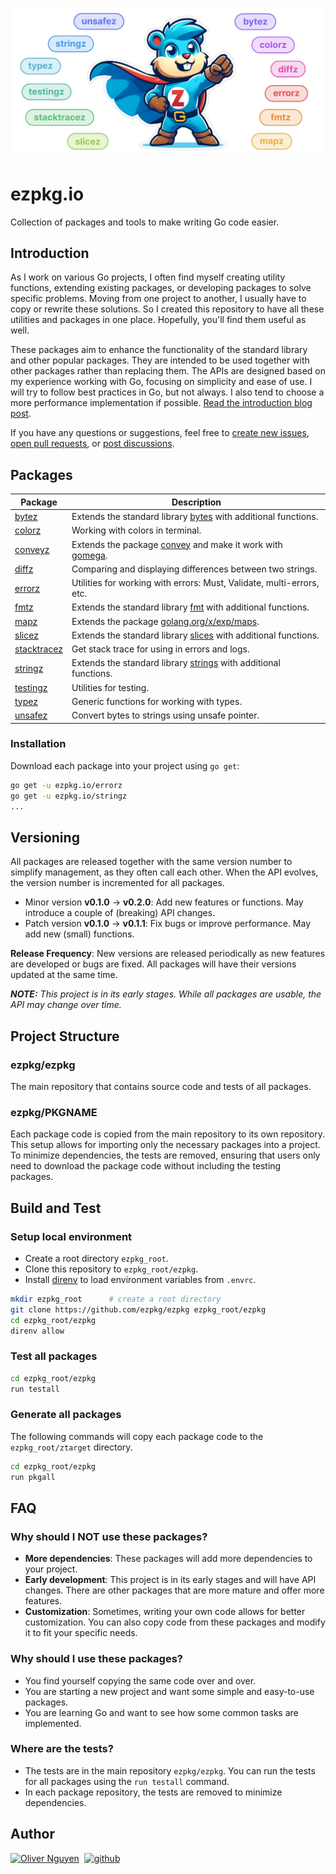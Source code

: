 <div align="center">

[![gopherz](./_/cover.svg)](https://ezpkg.io)

</div>

# ezpkg.io

Collection of packages and tools to make writing Go code easier.

## Introduction

As I work on various Go projects, I often find myself creating utility functions, extending existing packages, or developing packages to solve specific problems. Moving from one project to another, I usually have to copy or rewrite these solutions. So I created this repository to have all these utilities and packages in one place. Hopefully, you'll find them useful as well.

These packages aim to enhance the functionality of the standard library and other popular packages. They are intended to be used together with other packages rather than replacing them. The APIs are designed based on my experience working with Go, focusing on simplicity and ease of use. I will try to follow best practices in Go, but not always. I also tend to choose a more performance implementation if possible. [Read the introduction blog post](https://olivernguyen.io/w/ezpkg).

If you have any questions or suggestions, feel free to [create new issues](https://github.com/ezpkg/ezpkg/issues), [open pull requests](https://github.com/ezpkg/ezpkg/pulls), or [post discussions](https://github.com/ezpkg/ezpkg/discussions).

## Packages

<div align="center">

| Package                                             | Description                                                                                                                                                          |
|-----------------------------------------------------|----------------------------------------------------------------------------------------------------------------------------------------------------------------------|
| [bytez](https://github.com/ezpkg/bytez)             | Extends the standard library [bytes](https://pkg.go.dev/bytes) with additional functions.                                                                            |
| [colorz](https://github.com/ezpkg/colorz)           | Working with colors in terminal.                                                                                                                                     |
| [conveyz](https://github.com/ezpkg/conveyz)         | Extends the package [convey](https://pkg.go.dev/github.com/smartystreets/goconvey/convey) and make it work with [gomega](https://pkg.go.dev/github.com/onsi/gomega). |
| [diffz](https://github.com/ezpkg/diffz)             | Comparing and displaying differences between two strings.                                                                                                            |
| [errorz](https://github.com/ezpkg/errorz)           | Utilities for working with errors: Must, Validate, multi-errors, etc.                                                                                                |
| [fmtz](https://github.com/ezpkg/fmtz)               | Extends the standard library [fmt](https://pkg.go.dev/fmt) with additional functions.                                                                                |
| [mapz](https://github.com/ezpkg/mapz)               | Extends the package [golang.org/x/exp/maps](https://pkg.go.dev/golang.org/x/exp/maps).                                                                               |
| [slicez](https://github.com/ezpkg/slicez)           | Extends the standard library [slices](https://pkg.go.dev/slices) with additional functions.                                                                          |
| [stacktracez](https://github.com/ezpkg/stacktracez) | Get stack trace for using in errors and logs.                                                                                                                        |
| [stringz](https://github.com/ezpkg/stringz)         | Extends the standard library [strings](https://pkg.go.dev/strings) with additional functions.                                                                        |
| [testingz](https://github.com/ezpkg/testingz)       | Utilities for testing.                                                                                                                                               |
| [typez](https://github.com/ezpkg/typez)             | Generic functions for working with types.                                                                                                                            |
| [unsafez](https://github.com/ezpkg/unsafez)         | Convert bytes to strings using unsafe pointer.                                                                                                                       |

</div>

### Installation

Download each package into your project using `go get`:

```sh
go get -u ezpkg.io/errorz
go get -u ezpkg.io/stringz
...
```

## Versioning

All packages are released together with the same version number to simplify management, as they often call each other. When the API evolves, the version number is incremented for all packages.

- Minor version **v0.1.0** → **v0.2.0**: Add new features or functions. May introduce a couple of (breaking) API changes.
- Patch version **v0.1.0** → **v0.1.1**: Fix bugs or improve performance. May add new (small) functions.

**Release Frequency**: New versions are released periodically as new features are developed or bugs are fixed. All packages will have their versions updated at the same time.

_**NOTE:** This project is in its early stages. While all packages are usable, the API may change over time._

## Project Structure

### ezpkg/ezpkg

The main repository that contains source code and tests of all packages.

### ezpkg/PKGNAME

Each package code is copied from the main repository to its own repository. This setup allows for importing only the necessary packages into a project. To minimize dependencies, the tests are removed, ensuring that users only need to download the package code without including the testing packages.

## Build and Test

### Setup local environment

- Create a root directory `ezpkg_root`.
- Clone this repository to `ezpkg_root/ezpkg`.
- Install [direnv](https://direnv.net/) to load environment variables from `.envrc`.

```sh
mkdir ezpkg_root      # create a root directory
git clone https://github.com/ezpkg/ezpkg ezpkg_root/ezpkg
cd ezpkg_root/ezpkg
direnv allow
```

### Test all packages

```sh
cd ezpkg_root/ezpkg
run testall
```

### Generate all packages

The following commands will copy each package code to the `ezpkg_root/ztarget` directory.

```sh
cd ezpkg_root/ezpkg
run pkgall
```

## FAQ

### Why should I NOT use these packages?

- **More dependencies**: These packages will add more dependencies to your project.
- **Early development**: This project is in its early stages and will have API changes. There are other packages that are more mature and offer more features.
- **Customization**: Sometimes, writing your own code allows for better customization. You can also copy code from these packages and modify it to fit your specific needs.

### Why should I use these packages?

- You find yourself copying the same code over and over.
- You are starting a new project and want some simple and easy-to-use packages.
- You are learning Go and want to see how some common tasks are implemented.

### Where are the tests?

- The tests are in the main repository `ezpkg/ezpkg`. You can run the tests for all packages using the `run testall` command.
- In each package repository, the tests are removed to minimize dependencies.

## Author

[![Oliver Nguyen](https://olivernguyen.io/_/badge.svg)](https://olivernguyen.io)&nbsp;&nbsp;[![github](https://img.shields.io/badge/GitHub-100000?style=for-the-badge&logo=github&logoColor=white)](https://github.com/iOliverNguyen)
